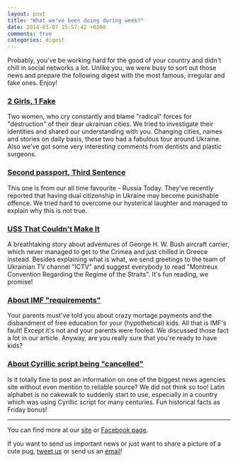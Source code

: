 ```yaml
---
layout: post
title: "What we've been doing during week?"
date: 2014-03-07 15:57:42 +0200
comments: true
categories: digest
---
```


Probably, you've be working hard for the good of your country and didn't chill in social networks a lot. Unlike you, we were busy to sort out those news and prepare the following digest with the most famous, irregular and fake ones. Enjoy!

### [2 Girls, 1 Fake](http://fakecontrol.org/en/blog/2014/03/03/2-girls-1-fake/)
Two women, who cry constantly and blame "radical" forces for "destruction" of their dear ukrainian cities. We tried to investigate
their identities and shared our understanding with you. Changing cities, names and stories on daily basis, these two had a fabulous tour around Ukraine. Also we've got some very interesting comments from dentists and plastic surgeons.

### [Second passport, Third Sentence](http://fakecontrol.org/en/blog/2014/03/03/second-passport/)
This one is from our all time favourite - Russia Today. They've recently reported that having dual citizenship in Ukraine may become punishable offence. We tried hard to overcome our hysterical laughter and managed to explain why this is not true.

### [USS That Couldn't Make It](http://fakecontrol.org/en/blog/2014/03/04/george-bush/)
A breathtaking story about adventures of George H. W. Bush aircraft carrier, which never managed to get to the Crimea and just chilled in Greece instead. Besides explaining what is what, we send greetings to the team of Ukrainian TV channel "ICTV" and suggest everybody to read "Montreux Convention Regarding the Regime of the Straits". It's fun reading, we promise!

### [About IMF "requirements"](http://fakecontrol.org/en/blog/2014/03/04/IMF-debunk/)
Your parents must've told you about crazy mortage payments and the disbandment of free education for your (hypothetical) kids. All that is IMF's fault! Except it's not and your parents were fooled. We discussed those fact a lot in our article. Anyway, are you really sure that you're ready to have kids?

### [About Cyrillic script being "cancelled"](http://fakecontrol.org/en/blog/2014/03/06/cyrillic-cancellation/)
Is it totally fine to post an information on one of the biggest news agencies site without even mention to reliable source? We did not think so too! Latin alphabet is no cakewalk to suddenly start to use, especially in a country which was using Cyrillic script for many centuries. Fun historical facts as Friday bonus!

---

You can find more at our [site](http://fakecontrol.org/en/) or [Facebook page](https://www.facebook.com/fakecontrol.org).

If you want to send us important news or just want to share a picture of a cute pug, [tweet us](https://twitter.com/fakecontrol_org) or send us an [email](team@fakecontrol.org)!
